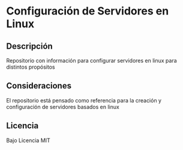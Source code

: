 # Configuración de Servidores en Linux


## Descripción
Repositorio con información para configurar servidores en linux para distintos propósitos


## Consideraciones
El repositorio está pensado como referencia para la creación y configuración de servidores basados en linux


## Licencia
Bajo Licencia MIT
